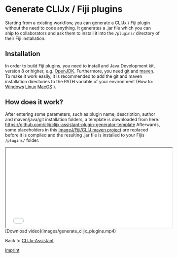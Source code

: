 # Generate CLIJx / Fiji plugins
Starting from a existing workflow, you can generate a CLIJx / Fiji plugin without the need to code anything. 
It generates a .jar file which you can ship to collaborators and ask them to install it into the `/plugins/` 
directory of their Fiji installation.

## Installation
In order to build Fiji plugins, you need to install and Java Development kit, version 8 or higher, e.g. [OpenJDK](https://openjdk.java.net/).
Furthermore, you need [git](https://git-scm.com/) and [maven](https://maven.apache.org/). To make it work easily, it is recommended to add the git and maven  
installation directories to the PATH variable of your environment (How to: 
[Windows](https://answers.microsoft.com/en-us/windows/forum/windows_10-other_settings/adding-path-variable/97300613-20cb-4d85-8d0e-cc9d3549ba23)
[Linux](https://opensource.com/article/17/6/set-path-linux)
[MacOS](https://support.apple.com/guide/terminal/use-environment-variables-apd382cc5fa-4f58-4449-b20a-41c53c006f8f/mac)
).

## How does it work?
After entering some parameters, such as plugin name, description, author and maven/java/git installation folders, a template is downloaded from here:
https://github.com/clij/clijx-assistant-plugin-generator-template
Afterwards, some placeholders in this [ImageJ/Fiji/CLIJ maven project](https://imagej.net/Maven) are replaced before it is compiled and the resulting .jar file is installed to your Fijis `/plugins/` folder.

<iframe src="images/generate_clijx_plugins.mp4" width="540" height="260"></iframe>
[Download video](images/generate_clijx_plugins.mp4) 

Back to [CLIJx-Assistant](https://clij.github.io/assistant)

[Imprint](https://clij.github.io/imprint)
